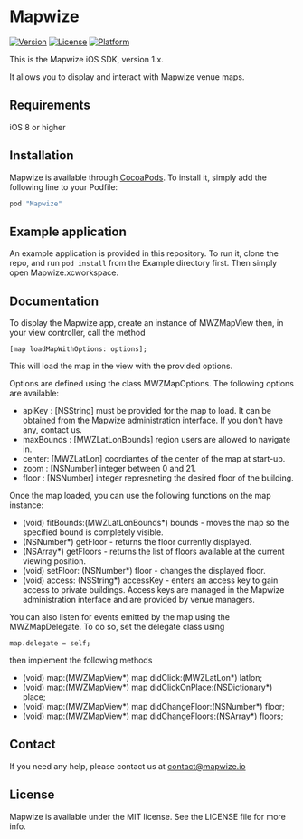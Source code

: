 # Mapwize

[![Version](https://img.shields.io/cocoapods/v/Mapwize.svg?style=flat)](http://cocoapods.org/pods/Mapwize)
[![License](https://img.shields.io/cocoapods/l/Mapwize.svg?style=flat)](http://cocoapods.org/pods/Mapwize)
[![Platform](https://img.shields.io/cocoapods/p/Mapwize.svg?style=flat)](http://cocoapods.org/pods/Mapwize)

This is the Mapwize iOS SDK, version 1.x.

It allows you to display and interact with Mapwize venue maps.

## Requirements

iOS 8 or higher

## Installation

Mapwize is available through [CocoaPods](http://cocoapods.org). To install
it, simply add the following line to your Podfile:

```ruby
pod "Mapwize"
```

## Example application

An example application is provided in this repository. To run it, clone the repo, and run `pod install` from the Example directory first. Then simply open Mapwize.xcworkspace.

## Documentation

To display the Mapwize app, create an instance of MWZMapView then, in your view controller, call the method 

	[map loadMapWithOptions: options];
	
This will load the map in the view with the provided options.

Options are defined using the class MWZMapOptions. The following options are available:

- apiKey : [NSString] must be provided for the map to load. It can be obtained from the Mapwize administration interface. If you don't have any, contact us.
- maxBounds : [MWZLatLonBounds] region users are allowed to navigate in.
- center: [MWZLatLon] coordiantes of the center of the map at start-up.
- zoom : [NSNumber] integer between 0 and 21.
- floor : [NSNumber] integer represneting the desired floor of the building.

Once the map loaded, you can use the following functions on the map instance:

- (void) fitBounds:(MWZLatLonBounds*) bounds - moves the map so the specified bound is completely visible.
- (NSNumber*) getFloor - returns the floor currently displayed.
- (NSArray*) getFloors - returns the list of floors available at the current viewing position.
- (void) setFloor: (NSNumber*) floor - changes the displayed floor.
- (void) access: (NSString*) accessKey - enters an access key to gain access to private buildings. Access keys are managed in the Mapwize administration interface and are provided by venue managers.

You can also listen for events emitted by the map using the MWZMapDelegate. To do so, set the delegate class using

    map.delegate = self;

then implement the following methods

- (void) map:(MWZMapView\*) map didClick:(MWZLatLon\*) latlon;
- (void) map:(MWZMapView\*) map didClickOnPlace:(NSDictionary\*) place;
- (void) map:(MWZMapView\*) map didChangeFloor:(NSNumber\*) floor;
- (void) map:(MWZMapView\*) map didChangeFloors:(NSArray\*) floors;


## Contact

If you need any help, please contact us at contact@mapwize.io

## License

Mapwize is available under the MIT license. See the LICENSE file for more info.
